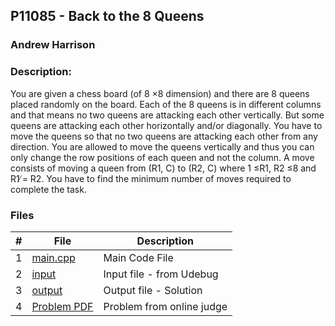 ## P11085 - Back to the 8 Queens

### Andrew Harrison

### Description:
You are given a chess board (of 8 ×8 dimension) and there are 8 queens placed randomly on the board.
Each of the 8 queens is in different columns and that means no two queens are attacking each other
vertically. But some queens are attacking each other horizontally and/or diagonally. You have to move
the queens so that no two queens are attacking each other from any direction. You are allowed to move
the queens vertically and thus you can only change the row positions of each queen and not the column.
A move consists of moving a queen from (R1, C) to (R2, C) where 1 ≤R1, R2 ≤8 and R1 ̸= R2.
You have to find the minimum number of moves required to complete the task.

### Files

|   #   | File                       | Description                                                |
| :---: | -------------------------- | ---------------------------------------------------------- |
|   1   | [main.cpp](./main.cpp)     | Main Code File                                             |
|   2   | [input](./input.txt)       | Input file - from Udebug                                   |
|   3   | [output](./output.txt)     | Output file - Solution                                     |
|   4   | [Problem PDF](./11085.pdf) | Problem from online judge                                  |


